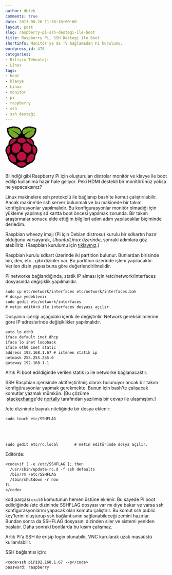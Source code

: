 ```yaml
---
author: dbtek
comments: true
date: 2013-08-26 11:38:10+00:00
layout: post
slug: raspberry-pi-ssh-destegi-ile-boot
title: Raspberry Pi, SSH Destegi ile Boot
shortinfo: Monitör ya da TV bağlamadan Pi kurulumu.
wordpress_id: 478
categories:
- Bilişim-Teknoloji
- Linux
tags:
- boot
- klavye
- Linux
- monitor
- pi
- raspberry
- ssh
- ssh desteği
---
```

[![plogo](/assets/media/2013/08/plogo.png)](/assets/media/2013/08/plogo.png)

Bilindiği gibi Raspberry Pi için oluşturulan distrolar monitör ve klavye ile boot edilip kullanıma hazır hale geliyor. Peki HDMI destekli bir monitörünüz yoksa ne yapacaksınız?

Linux makinelere ssh protokolü ile bağlanıp bash'te komut çalıştırılabilir. Ancak makine'de ssh server bulunmalı ve bu makinede bir takım konfigürasyonlar yapılmalıdır. Bu konfigurasyonlar monitör olmadığı için yükleme yapılmış sd kartta boot öncesi yapılmak zorunda. Bir takım araştırmalar sonucu elde ettiğim bilgileri adım adım yapılacaklar biçiminde derledim.<!-- more -->


Raspbian wheezy imajı (Pi için Debian distrosu) kurulu bir sdkartın hazır olduğunu varsayarak, _Ubuntu/Linux üzerinde_, sonraki adımlara göz atabiliriz. (Raspbian kurulumu için [tıklayınız](Using_command_line_tools_.282.29).)


Raspbian kurulu sdkart üzerinde iki partition bulunur. Bunlardan birisinde bin, dev, etc.. gibi dizinler var. Bu partition üzerinde işlem yapılacaktır. Verilen dizin yapısı buna göre değerlendirilmelidir.

Pi networke bağlandığında, statik IP alması için /etc/network/interfaces dosyasında değişiklik yapılmalıdır.

    
    sudo cp etc/network/interfaces etc/network/interfaces.bak
    # dosya yedeklenir
    sudo gedit etc/network/interfaces
    # metin editörü ile interfaces dosyası açılır.


Dosyanın içeriği aşağıdaki içerik ile değiştirilir. Network gereksinimlerine göre IP adreslerinde değişiklikler yapılmalıdır.

    
    auto lo eth0
    iface default inet dhcp
    iface lo inet loopback
    iface eth0 inet static
    address 192.168.1.67 # istenen statik ip
    netmask 255.255.255.0
    gateway 192.168.1.1


Artık Pi boot edildiğinde verilen statik ip ile networke bağlanacaktır.

SSH Raspbian içerisinde aktifleştirilmiş olarak bulunuyor ancak bir takım konfigürasyonlar yapmak gerekmekte. Bunun için bash'te çalışacak komutlar yazmak mümkün. [Bu çözüme  [stackexhange](http://raspberrypi.stackexchange.com/questions/4444/enabling-ssh-on-rpi-without-screen-keystrokes-for-raspi-config#answer-8083)'de [nortally](http://raspberrypi.stackexchange.com/users/8114/nortally) tarafından yazılımış bir cevap ile ulaşmıştım.]

/etc dizininde bayrak niteliğinde bir dosya eklenir:

    
    sudo touch etc/SSHFLAG



    
    sudo gedit etc/rc.local       # metin editöründe dosya açılır.


Editörde:

    
    <code>if [ -e /etc/SSHFLAG ]; then
      /usr/sbin/update-rc.d -f ssh defaults
      /bin/rm /etc/SSHFLAG
      /sbin/shutdown -r now
    fi
    </code>


kod parçası `exit0` komutunun hemen üstüne eklenir. Bu sayede Pi boot edildiğinde /etc dizininde SSHFLAG dosyası var mı diye bakar ve varsa ssh konfigurasyonlarını yapacak olan komutu çalıştırır. Bu komut ssh public key'lerini oluşturup ssh bağlantısının sağlanabileceği zemini hazırlar. Bundan sonra da SSHFLAG dosyasını dizinden siler ve sistemi yeniden başlatır. Daha sonraki bootlarda bu kısım çalışmaz.

Artık Pi'a SSH ile erişip login olunabilir, VNC kurularak uzak masaüstü kullanılabilir.

SSH bağlantısı için:

    
    <code>ssh pi@192.168.1.67 --p</code>
    password: raspberry
